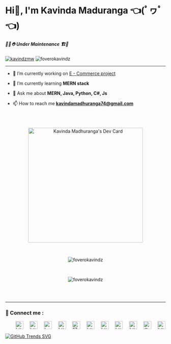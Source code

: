 <h1 align="left">Hi👋, I'm Kavinda Maduranga 👈(ﾟヮﾟ👈)</h1>

<h5 align="left">
  👷‍♂️⛑ Under Maintenance 🏗️🚧</h5>
<p>    <a href="https://twitter.com/kavindzmw" target="blank"
      ><img
        src="https://img.shields.io/twitter/follow/kavindzmw?logo=twitter&style=flat"
        alt="kavindzmw"
    /></a>
    <img src="https://komarev.com/ghpvc/?username=foverokavindz&label=Profile%20views&color=0e75b6&style=flat" alt="foverokavindz"/>
  </p>


<hr />


- 🔭 I’m currently working on [E - Commerce project](https://github.com/Attire-Avenue-Online-Store)
  
- 🌱 I’m currently learning **MERN stack**

- 💬 Ask me about **MERN, Java, Python, C#, Js**

- 📫 How to reach me **kavindamadhuranga74@gmail.com**

<br />
<br />
<p align="center" width="70%">
        <a href="https://app.daily.dev/FoveroMW">
        <img src="https://api.daily.dev/devcards/fb84cc9827b64d50af6a009cb841c7b0.png?r=9if" width="360" alt="Kavinda Madhuranga's Dev Card"/></a>
</p>
<br />
<p align="center">
        <img
          align="center"
          src="https://github-readme-stats.vercel.app/api?username=foverokavindz&show_icons=true&locale=en&theme=merko"
          alt="foverokavindz"
        />
</p>
<br />
<p align="center">
        <img
          align="center"
          src="https://github-readme-streak-stats.herokuapp.com?user=foverokavindz&theme=radical&border_radius=4.7&date_format=j%2Fn%5B%2FY%5D"
          alt="foverokavindz"
        />
</p>
<br /><br />
<!-- most used langs
<p><img align="left" src="https://github-readme-stats.vercel.app/api/top-langs?username=foverokavindz&show_icons=true&locale=en&layout=compact" alt="foverokavindz" /></p>

-->

<!-- Tropies 
<p align="left"> <a href="https://github.com/ryo-ma/github-profile-trophy"><img src="https://github-profile-trophy.vercel.app/?username=foverokavindz" alt="foverokavindz" /></a> </p>
-->

<hr>

<h3 align="left">🚀 Connect me :</h3>
<p align="left"> &nbsp;&nbsp;&nbsp;&nbsp;&nbsp;&nbsp;&nbsp;
  <a href="https://codepen.io/https://codepen.io/fovero-mw" target="blank"
    ><img
      align="center"
      src="https://raw.githubusercontent.com/rahuldkjain/github-profile-readme-generator/master/src/images/icons/Social/codepen.svg"
      alt="https://codepen.io/fovero-mw"
      height="25"
      width="25" /></a
  >&nbsp;&nbsp;&nbsp;&nbsp;&nbsp;<a
    href="https://dev.to/https://dev.to/foverokavindz"
    target="blank"
    ><img
      align="center"
      src="https://raw.githubusercontent.com/rahuldkjain/github-profile-readme-generator/master/src/images/icons/Social/devto.svg"
      alt="https://dev.to/foverokavindz"
      height="25"
      width="25" /></a
  >&nbsp;&nbsp;&nbsp;&nbsp;&nbsp;<a
    href="https://twitter.com/kavindzmw"
    target="blank"
    ><img
      align="center"
      src="https://raw.githubusercontent.com/rahuldkjain/github-profile-readme-generator/master/src/images/icons/Social/twitter.svg"
      alt="kavindzmw"
      height="25"
      width="25" /></a
  >&nbsp;&nbsp;&nbsp;&nbsp;&nbsp;<a
    href="https://linkedin.com/in/https://www.linkedin.com/in/kavinda-madhuranga-1302a71b7/"
    target="blank"
    ><img
      align="center"
      src="https://raw.githubusercontent.com/rahuldkjain/github-profile-readme-generator/master/src/images/icons/Social/linked-in-alt.svg"
      alt="https://www.linkedin.com/in/kavinda-madhuranga-1302a71b7/"
      height="25"
      width="25" /></a
  >&nbsp;&nbsp;&nbsp;&nbsp;&nbsp;<a
    href="https://stackoverflow.com/users/17825063"
    target="blank"
    ><img
      align="center"
      src="https://raw.githubusercontent.com/rahuldkjain/github-profile-readme-generator/master/src/images/icons/Social/stack-overflow.svg"
      alt="17825063"
      height="25"
      width="25" /></a
  >&nbsp;&nbsp;&nbsp;&nbsp;&nbsp;<a
    href="https://kaggle.com/https://www.kaggle.com/foveromw"
    target="blank"
    ><img
      align="center"
      src="https://raw.githubusercontent.com/rahuldkjain/github-profile-readme-generator/master/src/images/icons/Social/kaggle.svg"
      alt="https://www.kaggle.com/foveromw"
      height="25"
      width="25" /></a
  >&nbsp;&nbsp;&nbsp;&nbsp;&nbsp;<a
    href="https://fb.com/https://www.facebook.com/kavindzfovero/"
    target="blank"
    ><img
      align="center"
      src="https://raw.githubusercontent.com/rahuldkjain/github-profile-readme-generator/master/src/images/icons/Social/facebook.svg"
      alt="https://www.facebook.com/kavindzfovero/"
      height="25"
      width="25" /></a
  >&nbsp;&nbsp;&nbsp;&nbsp;&nbsp;<a
    href="https://dribbble.com/https://dribbble.com/foveromw"
    target="blank"
    ><img
      align="center"
      src="https://raw.githubusercontent.com/rahuldkjain/github-profile-readme-generator/master/src/images/icons/Social/dribbble.svg"
      alt="https://dribbble.com/foveromw"
      height="25"
      width="25" /></a
  >&nbsp;&nbsp;&nbsp;&nbsp;&nbsp;<a
    href="https://www.behance.net/https://www.behance.net/kavindamadhura"
    target="blank"
    ><img
      align="center"
      src="https://raw.githubusercontent.com/rahuldkjain/github-profile-readme-generator/master/src/images/icons/Social/behance.svg"
      alt="https://www.behance.net/kavindamadhura"
      height="25"
      width="25" /></a
  >&nbsp;&nbsp;&nbsp;&nbsp;&nbsp;<a
    href="https://medium.com/@kavindamadhuranga74"
    target="blank"
    ><img
      align="center"
      src="https://raw.githubusercontent.com/rahuldkjain/github-profile-readme-generator/master/src/images/icons/Social/medium.svg"
      alt="@kavindamadhuranga74"
      height="25"
      width="25" /></a
  >&nbsp;&nbsp;&nbsp;&nbsp;&nbsp;<a
    href="https://www.youtube.com/c/https://www.youtube.com/channel/ucccljhuqkcvtv_8s-f_r25w"
    target="blank"
    ><img
      align="center"
      src="https://raw.githubusercontent.com/rahuldkjain/github-profile-readme-generator/master/src/images/icons/Social/youtube.svg"
      alt="https://www.youtube.com/channel/ucccljhuqkcvtv_8s-f_r25w"
      height="25"
      width="25"
  /></a>

  [![GitHub Trends SVG](https://api.githubtrends.io/user/svg/avgupta456/langs)](https://githubtrends.io)
</p>




